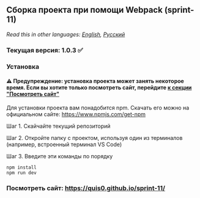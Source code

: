 ## Сборка проекта при помощи Webpack (sprint-11)

*Read this in other languages: [English](README.md), [Русский](README.ru.md)*

### Текущая версия: 1.0.3 :white_check_mark:

### Установка

#### :warning: Предупреждение: установка проекта может занять некоторое время. Если вы хотите только посмотреть сайт, перейдите [к секции "Посмотреть сайт"](#посмотреть-сайт-httpsquis0githubiosprint-11)
Для установки проекта вам понадобится npm. Скачать его можно на официальном сайте:
https://www.npmjs.com/get-npm

Шаг 1. Скайчайте текущий репозиторий

Шаг 2. Откройте папку с проектом, используя один из терминалов (например, встроенный терминал VS Code)

Шаг 3. Введите эти команды по порядку

```
npm install
npm run dev
```

### Посмотреть сайт: https://quis0.github.io/sprint-11/
